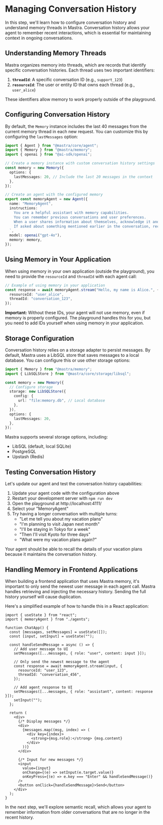 # Managing Conversation History

In this step, we'll learn how to configure conversation history and understand memory threads in Mastra. Conversation history allows your agent to remember recent interactions, which is essential for maintaining context in ongoing conversations.

## Understanding Memory Threads

Mastra organizes memory into threads, which are records that identify specific conversation histories. Each thread uses two important identifiers:

1. **`threadId`**: A specific conversation ID (e.g., `support_123`)
2. **`resourceId`**: The user or entity ID that owns each thread (e.g., `user_alice`)

These identifiers allow memory to work properly outside of the playground.

## Configuring Conversation History

By default, the `Memory` instance includes the last 40 messages from the current memory thread in each new request. You can customize this by configuring the `lastMessages` option:

```typescript
import { Agent } from "@mastra/core/agent";
import { Memory } from "@mastra/memory";
import { openai } from "@ai-sdk/openai";

// Create a memory instance with custom conversation history settings
const memory = new Memory({
  options: {
    lastMessages: 20, // Include the last 20 messages in the context
  },
});

// Create an agent with the configured memory
export const memoryAgent = new Agent({
  name: "MemoryAgent",
  instructions: `
    You are a helpful assistant with memory capabilities.
    You can remember previous conversations and user preferences.
    When a user shares information about themselves, acknowledge it and remember it for future reference.
    If asked about something mentioned earlier in the conversation, recall it accurately.
  `,
  model: openai("gpt-4o"),
  memory: memory,
});
```

## Using Memory in Your Application

When using memory in your own application (outside the playground), you need to provide the `resourceId` and `threadId` with each agent call:

```typescript
// Example of using memory in your application
const response = await memoryAgent.stream("Hello, my name is Alice.", {
  resourceId: "user_alice",
  threadId: "conversation_123",
});
```

**Important:** Without these IDs, your agent will not use memory, even if memory is properly configured. The playground handles this for you, but you need to add IDs yourself when using memory in your application.

## Storage Configuration

Conversation history relies on a storage adapter to persist messages. By default, Mastra uses a LibSQL store that saves messages to a local database. You can configure this or use other storage options:

```typescript
import { Memory } from "@mastra/memory";
import { LibSQLStore } from "@mastra/core/storage/libsql";

const memory = new Memory({
  // Configure storage
  storage: new LibSQLStore({
    config: {
      url: "file:memory.db", // Local database
    },
  }),
  options: {
    lastMessages: 20,
  },
});
```

Mastra supports several storage options, including:

- LibSQL (default, local SQLite)
- PostgreSQL
- Upstash (Redis)

## Testing Conversation History

Let's update our agent and test the conversation history capabilities:

1. Update your agent code with the configuration above
2. Restart your development server with `npm run dev`
3. Open the playground at http://localhost:4111/
4. Select your "MemoryAgent"
5. Try having a longer conversation with multiple turns:
   - "Let me tell you about my vacation plans"
   - "I'm planning to visit Japan next month"
   - "I'll be staying in Tokyo for a week"
   - "Then I'll visit Kyoto for three days"
   - "What were my vacation plans again?"

Your agent should be able to recall the details of your vacation plans because it maintains the conversation history.

## Handling Memory in Frontend Applications

When building a frontend application that uses Mastra memory, it's important to only send the newest user message in each agent call. Mastra handles retrieving and injecting the necessary history. Sending the full history yourself will cause duplication.

Here's a simplified example of how to handle this in a React application:

```tsx
import { useState } from "react";
import { memoryAgent } from "./agents";

function ChatApp() {
  const [messages, setMessages] = useState([]);
  const [input, setInput] = useState("");

  const handleSendMessage = async () => {
    // Add user message to UI
    setMessages([...messages, { role: "user", content: input }]);

    // Only send the newest message to the agent
    const response = await memoryAgent.stream(input, {
      resourceId: "user_123",
      threadId: "conversation_456",
    });

    // Add agent response to UI
    setMessages([...messages, { role: "assistant", content: response }]);
    setInput("");
  };

  return (
    <div>
      {/* Display messages */}
      <div>
        {messages.map((msg, index) => (
          <div key={index}>
            <strong>{msg.role}:</strong> {msg.content}
          </div>
        ))}
      </div>

      {/* Input for new messages */}
      <input
        value={input}
        onChange={(e) => setInput(e.target.value)}
        onKeyPress={(e) => e.key === "Enter" && handleSendMessage()}
      />
      <button onClick={handleSendMessage}>Send</button>
    </div>
  );
}
```

In the next step, we'll explore semantic recall, which allows your agent to remember information from older conversations that are no longer in the recent history.
